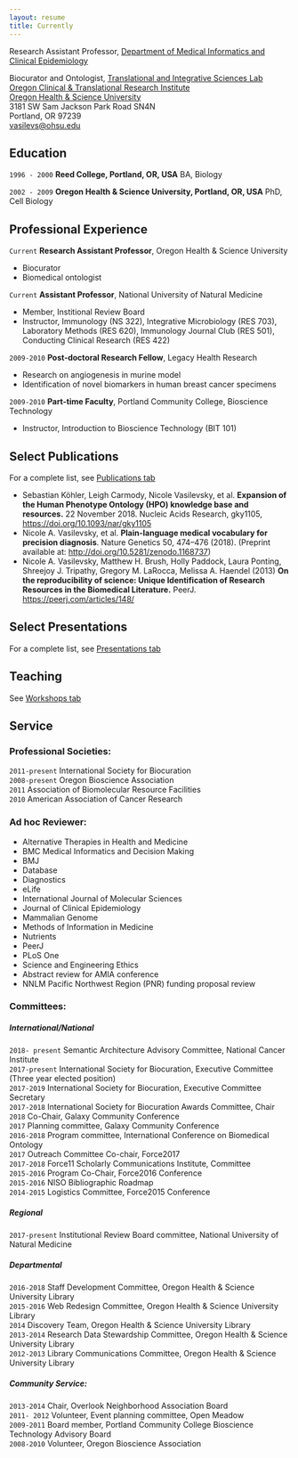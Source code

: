 ```yaml
---
layout: resume
title: Currently
---
```

Research Assistant Professor, [Department of Medical Informatics and Clinical Epidemiology](https://www.ohsu.edu/xd/education/schools/school-of-medicine/departments/clinical-departments/dmice/)

Biocurator and Ontologist, [Translational and Integrative Sciences Lab](https://tislab.org/)  
[Oregon Clinical & Translational Research Institute](https://www.ohsu.edu/xd/research/centers-institutes/octri/index.cfm)  
[Oregon Health & Science University](https://www.ohsu.edu/xd/)  
3181 SW Sam Jackson Park Road SN4N  
Portland, OR 97239  
vasilevs@ohsu.edu  

## Education

`1996 - 2000`
__Reed College, Portland, OR, USA__
BA, Biology

`2002 - 2009`
__Oregon Health & Science University, Portland, OR, USA__
PhD, Cell Biology

## Professional Experience

`Current`
__Research Assistant Professor__, Oregon Health & Science University  

- Biocurator
- Biomedical ontologist

`Current`
__Assistant Professor__, National University of Natural Medicine

- Member, Institional Review Board
- Instructor, Immunology (NS 322), Integrative Microbiology (RES 703), Laboratory Methods (RES 620), Immunology Journal Club (RES 501), Conducting Clinical Research (RES 422)

`2009-2010`
__Post-doctoral Research Fellow__, Legacy Health Research 

- Research on angiogenesis in murine model
- Identification of novel biomarkers in human breast cancer specimens

`2009-2010`
__Part-time Faculty__, Portland Community College, Bioscience Technology

- Instructor, Introduction to Bioscience Technology (BIT 101)

## Select Publications

For a complete list, see [Publications tab](https://nicolevasilevsky.github.io/publications/)

- Sebastian Köhler, Leigh Carmody, Nicole Vasilevsky, et al. **Expansion of the Human Phenotype Ontology (HPO) knowledge base and resources.** 22 November 2018. Nucleic Acids Research, gky1105, https://doi.org/10.1093/nar/gky1105  
- 	Nicole A. Vasilevsky, et al. **Plain-language medical vocabulary for precision diagnosis**. Nature Genetics 50, 474–476 (2018). (Preprint available at: http://doi.org/10.5281/zenodo.1168737)  
-	Nicole A. Vasilevsky, Matthew H. Brush, Holly Paddock, Laura Ponting, Shreejoy J. Tripathy, Gregory M. LaRocca, Melissa A. Haendel (2013) **On the reproducibility of science: Unique Identification of Research Resources in the Biomedical Literature.** PeerJ. https://peerj.com/articles/148/ 

## Select Presentations

For a complete list, see [Presentations tab](https://nicolevasilevsky.github.io/presentations/)

## Teaching

See [Workshops tab](https://nicolevasilevsky.github.io/workshops/)

## Service  

### Professional Societies:  

`2011-present`
International Society for Biocuration  
`2008-present`
Oregon Bioscience Association  
`2011` 
Association of Biomolecular Resource Facilities  
`2010`
American Association of Cancer Research  

### Ad hoc Reviewer:  

- Alternative Therapies in Health and Medicine
- BMC Medical Informatics and Decision Making 
- BMJ
- Database
- Diagnostics
- eLife
- International Journal of Molecular Sciences
- Journal of Clinical Epidemiology
- Mammalian Genome
- Methods of Information in Medicine
- Nutrients 
- PeerJ
- PLoS One
- Science and Engineering Ethics
- Abstract review for AMIA conference
- NNLM Pacific Northwest Region (PNR) funding proposal review

### Committees:  

##### International/National  

`2018- present` 
Semantic Architecture Advisory Committee, National Cancer Institute  
`2017-present` 
International Society for Biocuration, Executive Committee (Three year elected position)  
`2017-2019` 
International Society for Biocuration, Executive Committee Secretary  
`2017-2018` 
International Society for Biocuration Awards Committee, Chair  
`2018` 
Co-Chair, Galaxy Community Conference  
`2017` 
Planning committee, Galaxy Community Conference  
`2016-2018`
Program committee, International Conference on Biomedical Ontology  
`2017` 
Outreach Committee Co-chair, Force2017  
`2017-2018`
Force11 Scholarly Communications Institute, Committee  
`2015-2016` 
Program Co-Chair, Force2016 Conference  
`2015-2016` 
NISO Bibliographic Roadmap  
`2014-2015`
Logistics Committee, Force2015 Conference 

##### Regional  

`2017-present` 
Institutional Review Board committee, National University of Natural Medicine

##### Departmental  

`2016-2018` 
Staff Development Committee, Oregon Health & Science University Library  
`2015-2016`
Web Redesign Committee, Oregon Health & Science University Library  
`2014`
Discovery Team, Oregon Health & Science University Library  
`2013-2014`
Research Data Stewardship Committee, Oregon Health & Science University Library  
`2012-2013`
Library Communications Committee, Oregon Health & Science University Library  

##### Community Service:  

`2013-2014`
Chair, Overlook Neighborhood Association Board  
`2011- 2012`
Volunteer, Event planning committee, Open Meadow  
`2009-2011`
Board member, Portland Community College Bioscience Technology Advisory Board  
`2008-2010`
Volunteer, Oregon Bioscience Association  

<!-- ### Footer

Last updated: Dec 2018 -->


